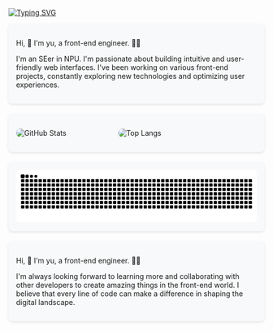
[![Typing SVG](https://readme-typing-svg.demolab.com?font=Fira+Code&duration=1000&pause=1000&background=3591C400&width=435&lines=Hi%2C+%F0%9F%91%8B+I'm+yu%2C+a+front-end+engineer;%F0%9F%92%BB+SEer+in+NPU)](https://git.io/typing-svg)

<div style="display: flex; flex-wrap: wrap; justify-content: space-around; gap: 20px;">
<!-- 个人介绍部分 -->
<div style="flex: 1; min-width: 250px; background-color: #f8f9fa; border-radius: 8px; padding: 15px; box-shadow: 0 2px 5px rgba(0, 0, 0, 0.1);">
<p>Hi, 👋 I'm yu, a front-end engineer. 👨‍💻</p>
<p>I'm an SEer in NPU. I'm passionate about building intuitive and user-friendly web interfaces. I've been working on various front-end projects, constantly exploring new technologies and optimizing user experiences.</p>
</div>
    
<!-- GitHub 统计信息部分 -->
<div style="flex: 1; min-width: 250px; background-color: #f8f9fa; border-radius: 8px; padding: 15px; box-shadow: 0 2px 5px rgba(0, 0, 0, 0.1);">

<img src="https://github-readme-stats.vercel.app/api?username=anuraghazra&show_icons=true&theme=dracula" alt="GitHub Stats" style="width: 400px; height: auto; border-radius: 10px;">&emsp;&emsp;&emsp;&emsp;&emsp;&emsp;&emsp;
<img src="https://github-readme-stats.vercel.app/api/top-langs/?username=anuraghazra&layout=donut-vertical" alt="Top Langs" style="width: 300px; height: auto; border-radius: 10px;">
</div>
<!-- 开源贡献图表部分 -->
<div style="flex: 1; min-width: 250px; background-color: #f8f9fa; border-radius: 8px; padding: 15px; box-shadow: 0 2px 5px rgba(0, 0, 0, 0.1);">
<img src="https://raw.githubusercontent.com/zy-zy-oss/zy-zy-oss/output/github-contribution-grid-snake.svg" alt="Contribution Grid" style="width: 100%; height: auto; border-radius: 5px;">
</div>
<!-- 个人成长等描述部分 -->
<div style="flex: 1; min-width: 250px; background-color: #f8f9fa; border-radius: 8px; padding: 15px; box-shadow: 0 2px 5px rgba(0, 0, 0, 0.1);">
<p>Hi, 👋 I'm yu, a front-end engineer. 👨‍💻</p>
<p>I'm always looking forward to learning more and collaborating with other developers to create amazing things in the front-end world. I believe that every line of code can make a difference in shaping the digital landscape.</p>
</div>

</div>
